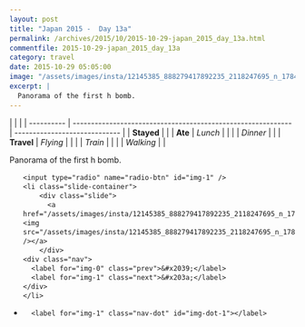 ```yaml
---
layout: post
title: "Japan 2015 -  Day 13a"
permalink: /archives/2015/10/2015-10-29-japan_2015_day_13a.html
commentfile: 2015-10-29-japan_2015_day_13a
category: travel
date: 2015-10-29 05:05:00
image: "/assets/images/insta/12145385_888279417892235_2118247695_n_17845058029047535.jpg"
excerpt: |
  Panorama of the first h bomb.
---
```


|            |                                                              |
| ---------- | ------------------------------------------------------------ | ----------------------------- |
| **Stayed** |  |
| **Ate**    | _Lunch_                                                      |          |
|            | _Dinner_                                                     |          |
| **Travel** | _Flying_                                                     |          |
|            | _Train_                                                      |          |
|            | _Walking_                                                    |          |


Panorama of the first h bomb.


<ul class="slides">

    <input type="radio" name="radio-btn" id="img-1" />
    <li class="slide-container">
        <div class="slide">
          <a href="/assets/images/insta/12145385_888279417892235_2118247695_n_17845058029047535.jpg"><img src="/assets/images/insta/12145385_888279417892235_2118247695_n_17845058029047535.jpg" /></a>
        </div>
    <div class="nav">
      <label for="img-0" class="prev">&#x2039;</label>
      <label for="img-1" class="next">&#x203a;</label>
    </div>
    </li>
			
<li class="nav-dots">

      <label for="img-1" class="nav-dot" id="img-dot-1"></label>

</li>
</ul>        
             

		